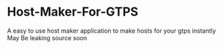 # Host-Maker-For-GTPS
A easy to use host maker application to make hosts for your gtps instantly
May Be leaking source soon

